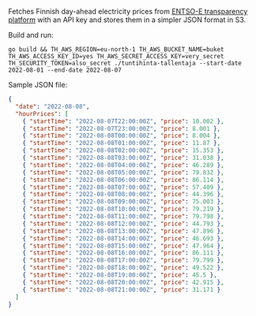 Fetches Finnish day-ahead electricity prices from [ENTSO-E transparency platform](https://transparency.entsoe.eu/transmission-domain/r2/dayAheadPrices/show?name=&defaultValue=true&viewType=GRAPH&areaType=BZN&atch=false&dateTime.dateTime=08.08.2022+00:00|EET|DAY&biddingZone.values=CTY|10YFI-1--------U!BZN|10YFI-1--------U&resolution.values=PT15M&resolution.values=PT30M&resolution.values=PT60M&dateTime.timezone=EET_EEST&dateTime.timezone_input=EET+(UTC+2)+/+EEST+(UTC+3)) with an API key and stores them in a simpler JSON format in S3.

Build and run:
```
go build && TH_AWS_REGION=eu-north-1 TH_AWS_BUCKET_NAME=buket TH_AWS_ACCESS_KEY_ID=yes TH_AWS_SECRET_ACCESS_KEY=very_secret TH_SECURITY_TOKEN=also_secret ./tuntihinta-tallentaja --start-date 2022-08-01 --end-date 2022-08-07
```

Sample JSON file:
```JSON
{
  "date": "2022-08-08",
  "hourPrices": [
    { "startTime": "2022-08-07T22:00:00Z", "price": 10.002 },
    { "startTime": "2022-08-07T23:00:00Z", "price": 8.001 },
    { "startTime": "2022-08-08T00:00:00Z", "price": 8.004 },
    { "startTime": "2022-08-08T01:00:00Z", "price": 11.87 },
    { "startTime": "2022-08-08T02:00:00Z", "price": 15.353 },
    { "startTime": "2022-08-08T03:00:00Z", "price": 31.038 },
    { "startTime": "2022-08-08T04:00:00Z", "price": 46.289 },
    { "startTime": "2022-08-08T05:00:00Z", "price": 79.832 },
    { "startTime": "2022-08-08T06:00:00Z", "price": 86.114 },
    { "startTime": "2022-08-08T07:00:00Z", "price": 57.409 },
    { "startTime": "2022-08-08T08:00:00Z", "price": 44.396 },
    { "startTime": "2022-08-08T09:00:00Z", "price": 75.003 },
    { "startTime": "2022-08-08T10:00:00Z", "price": 79.219 },
    { "startTime": "2022-08-08T11:00:00Z", "price": 79.798 },
    { "startTime": "2022-08-08T12:00:00Z", "price": 44.793 },
    { "startTime": "2022-08-08T13:00:00Z", "price": 47.896 },
    { "startTime": "2022-08-08T14:00:00Z", "price": 46.693 },
    { "startTime": "2022-08-08T15:00:00Z", "price": 47.964 },
    { "startTime": "2022-08-08T16:00:00Z", "price": 86.111 },
    { "startTime": "2022-08-08T17:00:00Z", "price": 79.799 },
    { "startTime": "2022-08-08T18:00:00Z", "price": 49.522 },
    { "startTime": "2022-08-08T19:00:00Z", "price": 45.5 },
    { "startTime": "2022-08-08T20:00:00Z", "price": 42.915 },
    { "startTime": "2022-08-08T21:00:00Z", "price": 31.171 }
  ]
}
```
